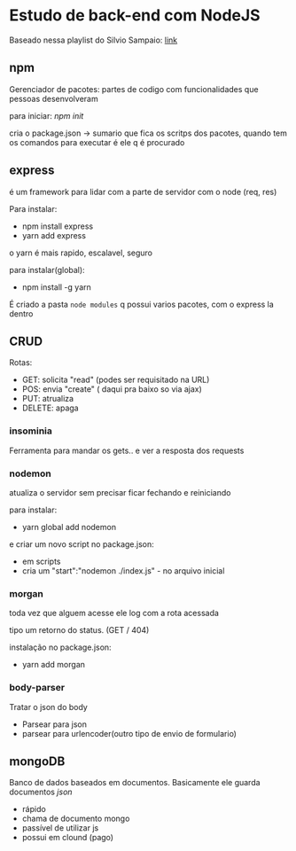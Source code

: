 # Estudo de back-end com NodeJS

Baseado nessa playlist do Silvio Sampaio: [link](https://www.youtube.com/watch?v=1VpmPJ-dWsE&list=PL_Axpn7FrXHRxxq7fvNwW-Tjx_I8_7Omx&index=1)

## npm

Gerenciador de pacotes: partes de codigo com funcionalidades que pessoas desenvolveram

para iniciar: *npm init*

cria o package.json -> sumario que fica os scritps dos pacotes, quando tem os comandos para executar é ele q é procurado

## express

é um framework para lidar com a parte de servidor com o node (req, res)

Para instalar: 
- npm install express
- yarn add express

o yarn é mais rapido, escalavel, seguro

para instalar(global): 
- npm install -g yarn

É criado a pasta `node modules` q possui varios pacotes, com o express la dentro

## CRUD

Rotas:
- GET: solicita "read" (podes ser requisitado na URL)
- POS: envia "create" ( daqui pra baixo so via ajax)
- PUT: atrualiza
- DELETE: apaga

### insominia

Ferramenta para mandar os gets.. e ver a resposta dos requests

### nodemon
atualiza o servidor sem precisar ficar fechando e reiniciando 

para instalar:
- yarn global add nodemon

e criar um novo script no package.json:
- em scripts
- cria um "start":"nodemon ./index.js" - no arquivo inicial

### morgan
toda vez que alguem acesse ele log com a rota acessada

tipo um retorno do status. (GET / 404)

instalação no package.json:
- yarn add morgan

### body-parser
Tratar o json do body
- Parsear para json
- parsear para urlencoder(outro tipo de envio de formulario)

## mongoDB

Banco de dados baseados em documentos. Basicamente ele guarda documentos *json*
- rápido
- chama de documento mongo
- passível de utilizar js
- possui em clound (pago)

